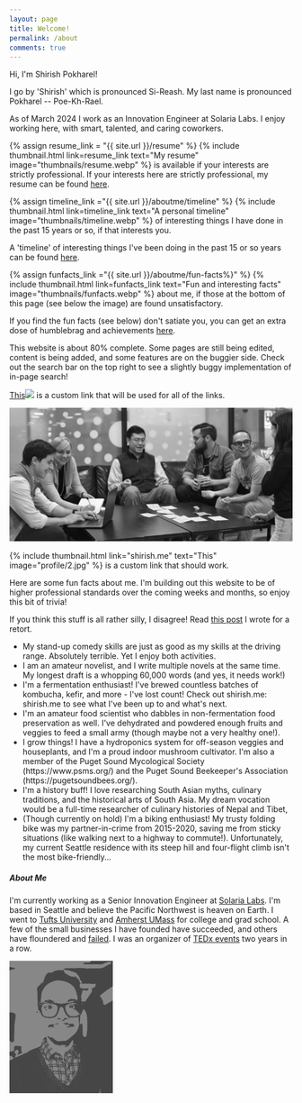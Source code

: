 ```yaml
---
layout: page
title: Welcome!
permalink: /about
comments: true
---
```


<div class="row justify-content-between">
<div class="col-md-8 pr-5">
<link href="{{ site.url }}/assets/css/tooltip.css" rel="stylesheet">
<p>Hi, I'm Shirish Pokharel!</p>

<p>I go by 'Shirish' which is pronounced Si-Reash. My last name is pronounced Pokharel -- Poe-Kh-Rael.</p>

<p>As of March 2024 I work as an Innovation Engineer at Solaria Labs. I enjoy working here, with smart, talented, and caring coworkers.</p>

<p>
{% assign resume_link = "{{ site.url }}/resume" %}
{% include thumbnail.html link=resume_link text="My resume" image="thumbnails/resume.webp" %} is available if your interests are strictly professional.
If your interests here are strictly professional, my resume can be found <a href="{{ site.url }}{% link _aboutme/resume.md%}">here</a>.</p>

{% assign timeline_link ="{{ site.url }}/aboutme/timeline" %}
{% include thumbnail.html link=timeline_link text="A personal timeline" image="thumbnails/timeline.webp" %} of interesting things I have done in the past 15 years or so, if that interests you.
<p>A 'timeline' of interesting things I've been doing in the past 15 or so years can be found <a href="{{ site.url }}{% link _aboutme/timeline.md %}">here</a>.</p>

{% assign funfacts_link ="{{ site.url }}/aboutme/fun-facts%}" %}
{% include thumbnail.html link=funfacts_link text="Fun and interesting facts" image="thumbnails/funfacts.webp" %} about me, if those at the bottom of this page (see below the image) are found unsatisfactory.
<p>If you find the fun facts (see below) don't satiate you, you can get an extra dose of humblebrag and achievements <a href="{{ site.url }}{% link _aboutme/fun-facts.md %}">here</a>.</p>

<p>This website is about 80% complete. Some pages are still being edited, content is being added, and some features are on the buggier side. Check out the search bar on the top right to see a slightly buggy implementation of in-page search!</p>

<a class="thumbnail" href="#thumb">This<span><img src="https://www.shirish.me/assets/images/profile/2.jpg"></span></a> is a custom link that will be used for all of the links.

<a href="assets/images/bg-joinTeam.jpg"><p class="mb-5"><img class="shadow-lg" alt="Image of a group of employees collaborating. I'm the man in yellow T-shirt." src="assets/images/team-small.jpg"></p></a>

{% include thumbnail.html link="shirish.me" text="This" image="profile/2.jpg" %} is a custom link that should work.

<p> Here are some fun facts about me. I'm building out this website to be of higher professional standards over the coming weeks and months, so enjoy this bit of trivia! </p> If you think this stuff is all rather silly, I disagree! Read <a href="https://www.shirish.me/diverse-hobbies">this post</a> I wrote for a retort.
<ul>
<li>My stand-up comedy skills are just as good as my skills at the driving range. Absolutely terrible. Yet I enjoy both activities.</li>
<li>I am an amateur novelist, and I write multiple novels at the same time. My longest draft is a whopping 60,000 words (and yes, it needs work!)</li>
<li>I'm a fermentation enthusiast! I've brewed countless batches of kombucha, kefir, and more - I've lost count! Check out shirish.me: shirish.me to see what I've been up to and what's next.</li>
<li>I'm an amateur food scientist who dabbles in non-fermentation food preservation as well. I've dehydrated and powdered enough fruits and veggies to feed a small army (though maybe not a very healthy one!).</li>
<li>I grow things! I have a hydroponics system for off-season veggies and houseplants, and I'm a proud indoor mushroom cultivator. I'm also a member of the Puget Sound Mycological Society (https://www.psms.org/) and the Puget Sound Beekeeper's Association (https://pugetsoundbees.org/).</li>
<li>I'm a history buff! I love researching South Asian myths, culinary traditions, and the historical arts of South Asia. My dream vocation would be a full-time researcher of culinary histories of Nepal and Tibet,</li>
<li>(Though currently on hold) I'm a biking enthusiast! My trusty folding bike was my partner-in-crime from 2015-2020, saving me from sticky situations (like walking next to a highway to commute!). Unfortunately, my current Seattle residence with its steep hill and four-flight climb isn't the most bike-friendly...</li>
</ul>
</div>

<div class="col-md-4">

<div class="sticky-top sticky-top-80">
<h5>About Me</h5>

<p> I'm currently working as a Senior Innovation Engineer at  <a target="_blank" href="https://www.solarialabs.com">Solaria Labs</a>. I'm based in Seattle and believe the Pacific Northwest is heaven on Earth. I went to <a target="_blank" href="https://www.tufts.edu">Tufts University</a> and <a target="_blank" href="https://www.cics.umass.edu">Amherst UMass</a> for college and grad school. A few of the small businesses I have founded have succeeded, and others have floundered and <a target="_blank" href="https://www.shirish.me/failed-projects">failed</a>. I was an organizer of <a target="_blank" href="https://www.ted.com/tedx/events/6545">TEDx events</a> two years in a row.</p>

<div class="container">
<div class="row justify-content-md-center">
<div class="w-90 p-3">
<p class="mb-5"><img class="shadow-lg" alt="Image of the man described above." src="assets/images/profile/small.png" id="homepage-image"></p>
</div>
</div>
</div>
</div>
</div>
</div>
